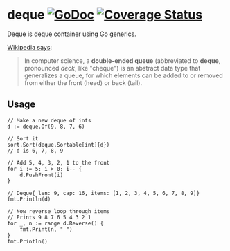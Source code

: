 # deque [![GoDoc](https://godoc.org/github.com/earthboundkid/deque?status.svg)](https://pkg.go.dev/github.com/earthboundkid/deque/v2) [![Coverage Status](https://coveralls.io/repos/github/earthboundkid/deque/badge.svg)](https://coveralls.io/github/earthboundkid/deque)
Deque is deque container using Go generics.

[Wikipedia says](https://en.wikipedia.org/wiki/Double-ended_queue):

> In computer science, a **double-ended queue** (abbreviated to **deque**, pronounced _deck_, like "cheque") is an abstract data type that generalizes a queue, for which elements can be added to or removed from either the front (head) or back (tail).

## Usage

```
// Make a new deque of ints
d := deque.Of(9, 8, 7, 6)

// Sort it
sort.Sort(deque.Sortable[int]{d})
// d is 6, 7, 8, 9

// Add 5, 4, 3, 2, 1 to the front
for i := 5; i > 0; i-- {
    d.PushFront(i)
}

// Deque{ len: 9, cap: 16, items: [1, 2, 3, 4, 5, 6, 7, 8, 9]}
fmt.Println(d)

// Now reverse loop through items
// Prints 9 8 7 6 5 4 3 2 1
for _, n := range d.Reverse() {
    fmt.Print(n, " ")
}
fmt.Println()
```

